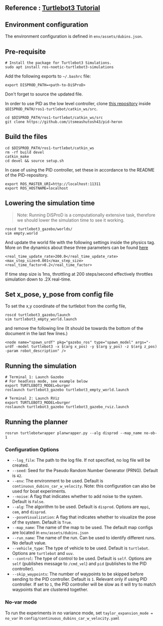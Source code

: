 ## Reference : [Turtlebot3 Tutorial](https://emanual.robotis.com/docs/en/platform/turtlebot3/simulation/)

## Environment configuration

The environment configuration is defined in `env/assets/dubins.json`. 

## Pre-requisite
```shell
# Install the package for Turtlebot3 Simulations.
sudo apt install ros-noetic-turtlebot3-simulations
```
Add the following exports to `~/.bashrc` file:
```shell
export DISPROD_PATH=<path-to-DiSProD>
```
Don't forget to source the updated file.

In order to use PID as the low level controller, clone [this repository](https://github.com/itsmeashutosh43/pid-heron) inside `$DISPROD_PATH/ros1-turtlebot/catkin_ws/src`.

```shell
cd $DISPROD_PATH/ros1-turtlebot/catkin_ws/src
git clone https://github.com/itsmeashutosh43/pid-heron
```

## Build the files
```shell
cd $DISPROD_PATH/ros1-turtlebot/catkin_ws
rm -rf build devel
catkin_make
cd devel && source setup.sh
```

In case of using the PID controller, set these in accordance to the README of the PID-repository.
```shell
export ROS_MASTER_URI=http://localhost:11311
export ROS_HOSTNAME=localhost
```

## Lowering the simulation time
> Note: Running DiSProD is a computationally extensive task, therefore we should lower the simulation time to see it working. 

```shell
roscd turtlebot3_gazebo/worlds/
vim empty.world
```

And update the world file with the following settings inside the physics tag. More on the dynamics about these three parameters can be found [here](http://gazebosim.org/tutorials?tut=physics_params&cat=physics)

```
<real_time_update_rate>200.0</real_time_update_rate>
<max_step_size>0.001</max_step_size>
<real_time_factor>0.2</real_time_factor>
```

If time step size is 1ms, throttling at 200 steps/second effectively
throttles simulation down to .2X real-time.

## Set x_pose, y_pose from config file

To set the x,y coordinate of the turtlebot from the config file, 

```shell
roscd turtlebot3_gazebo/launch
vim turtlebot3_empty_world.launch
```

and remove the following line (It should be towards the bottom of the document in the last few lines.) 

```shell
<node name="spawn_urdf" pkg="gazebo_ros" type="spawn_model" args="-urdf -model turtlebot3 -x $(arg x_pos) -y $(arg y_pos) -z $(arg z_pos) -param robot_description" />

```

## Running the simulation
```shell
# Terminal 1: Launch Gazebo
# For headless mode, see example below
export TURTLEBOT3_MODEL=burger
roslaunch turtlebot3_gazebo turtlebot3_empty_world.launch

# Terminal 2: Launch RViz
export TURTLEBOT3_MODEL=burger
roslaunch turtlebot3_gazebo turtlebot3_gazebo_rviz.launch
```

## Running the planner

```
rosrun turtlebotwrapper planwrapper.py --alg disprod --map_name no-ob-1
```

### Configuration Options

- `--log_file`: The path to the log file. If not specified, no log file will be created.
- `--seed`: Seed for the Pseudo Random Number Generator (PRNG). Default is `42`.
- `--env`: The environment to be used. Default is `continuous_dubins_car_w_velocity`. Note: this configuration can also be used for boat experiments.
- `--noise`: A flag that indicates whether to add noise to the system. Default is `False`.
- `--alg`: The algorithm to be used. Default is `disprod`. Options are `mppi`, `cem`, and `disprod`.
- `--poseVisualization`: A flag that indicates whether to visualize the pose of the system. Default is `True`.
- `--map_name`: The name of the map to be used. The default map configs are located in `env/assets/dubins.json`
- `--run_name`: The name of the run. Can be used to identify different runs. No default value.
- `--vehicle_type`: The type of vehicle to be used. Default is `turtlebot`. Options are `turtlebot` and `uuv`.
- `--control`: The type of control to be used. Default is `self`. Options are `self` (publishes message to `/cmd_vel`) and `pid` (publishes to the PID controller).
- `--skip_waypoints`: The number of waypoints to be skipped before sending to the PID controller. Default is `1`. Relevant only if using PID controller. If set to `1`, the PID controller will be slow as it will try to match waypoints that are clustered together.

### No-var mode

To run the experiments in no variance mode, set `taylor_expansion_mode = no_var` in `config/continuous_dubins_car_w_velocity.yaml`